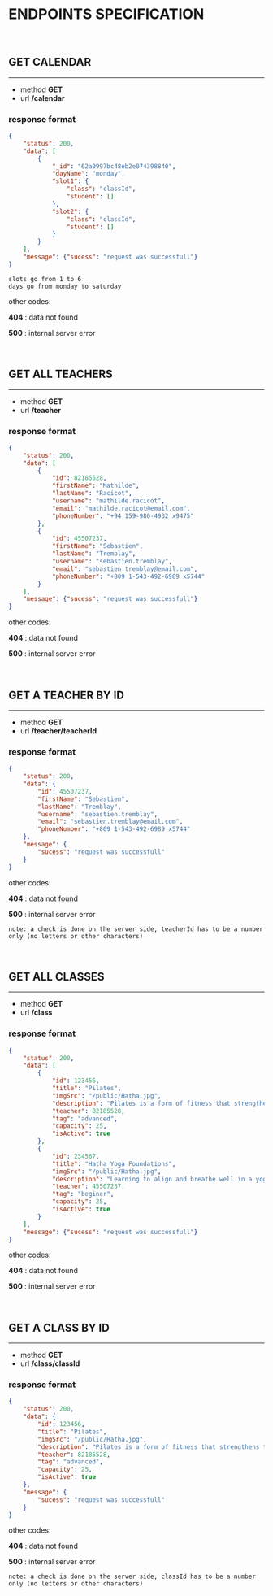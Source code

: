 # ENDPOINTS SPECIFICATION
<br/>

## GET CALENDAR
---
- method **GET**
- url **/calendar**

### response format

```json
{
    "status": 200,
    "data": [
        {
            "_id": "62a0997bc48eb2e074398840",
            "dayName": "monday",
            "slot1": {
                "class": "classId",
                "student": []
            },
            "slot2": {
                "class": "classId",
                "student": []
            }
        }
    ],
    "message": {"sucess": "request was successfull"}
}
```

    slots go from 1 to 6
    days go from monday to saturday

other codes:

**404** : data not found

**500** : internal server error

<br/>

## GET ALL TEACHERS
---

- method **GET**
- url **/teacher**

### response format

```json
{
    "status": 200,
    "data": [
        {
            "id": 82185528,
            "firstName": "Mathilde",
            "lastName": "Racicot",
            "username": "mathilde.racicot",
            "email": "mathilde.racicot@email.com",
            "phoneNumber": "+94 159-980-4932 x9475"
        },
        {
            "id": 45507237,
            "firstName": "Sebastien",
            "lastName": "Tremblay",
            "username": "sebastien.tremblay",
            "email": "sebastien.tremblay@email.com",
            "phoneNumber": "+809 1-543-492-6989 x5744"
        }
    ],
    "message": {"sucess": "request was successfull"}
}
```
other codes:

**404** : data not found

**500** : internal server error

<br/>

## GET A TEACHER BY ID
---

- method **GET**
- url **/teacher/teacherId**

### response format
```json
{
    "status": 200,
    "data": {
        "id": 45507237,
        "firstName": "Sebastien",
        "lastName": "Tremblay",
        "username": "sebastien.tremblay",
        "email": "sebastien.tremblay@email.com",
        "phoneNumber": "+809 1-543-492-6989 x5744"
    },
    "message": {
        "sucess": "request was successfull"
    }
}
```
other codes:

**404** : data not found

**500** : internal server error

    note: a check is done on the server side, teacherId has to be a number only (no letters or other characters) 

<br/>

## GET ALL CLASSES
---

- method **GET**
- url **/class**

### response format

```json
{
    "status": 200,
    "data": [
        {
            "id": 123456,
            "title": "Pilates",
            "imgSrc": "/public/Hatha.jpg",
            "description": "Pilates is a form of fitness that strengthens the deep muscles of the mid-body to support movement and resist environmental pressures. Pilates stretches and lengthens the major muscles of the body by correcting imbalances. It improves flexibility, strength, balance and body awareness.",
            "teacher": 82185528,
            "tag": "advanced",
            "capacity": 25,
            "isActive": true
        },
        {
            "id": 234567,
            "title": "Hatha Yoga Foundations",
            "imgSrc": "/public/Hatha.jpg",
            "description": "Learning to align and breathe well in a yoga posture is fundamental! If you are well aligned, the effects of the postures will be more profound and will make your practice more effective. These are the ideal classes to deepen your understanding of the postures and to build towards a more advanced practice.",
            "teacher": 45507237,
            "tag": "beginer",
            "capacity": 25,
            "isActive": true
        }
    ],
    "message": {"sucess": "request was successfull"}
}
```
other codes:

**404** : data not found

**500** : internal server error

<br/>

## GET A CLASS BY ID
---

- method **GET**
- url **/class/classId**

### response format
```json
{
    "status": 200,
    "data": {
        "id": 123456,
        "title": "Pilates",
        "imgSrc": "/public/Hatha.jpg",
        "description": "Pilates is a form of fitness that strengthens the deep muscles of the mid-body to support movement and resist environmental pressures. Pilates stretches and lengthens the major muscles of the body by correcting imbalances. It improves flexibility, strength, balance and body awareness.",
        "teacher": 82185528,
        "tag": "advanced",
        "capacity": 25,
        "isActive": true
    },
    "message": {
        "sucess": "request was successfull"
    }
}
```
other codes:

**404** : data not found

**500** : internal server error

    note: a check is done on the server side, classId has to be a number only (no letters or other characters) 